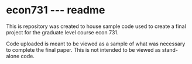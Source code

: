 # econ731 --- readme

This is repository was created to house sample code used to create a final project for the graduate level course econ 731.

Code uploaded is meant to be viewed as a sample of what was necessary to complete the final paper. This is not intended to be viewed as stand-alone code.


